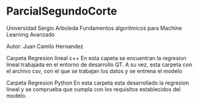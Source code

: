 # ParcialSegundoCorte

Universidad Sergio Arboleda
Fundamentos algoritmicos para Machine Learning Avanzado

Autor: Juan Camilo Hernandez

Carpeta Regresion lineal c++
En esta capeta se encuentran la regresion lineal trabajada en el entorno de desarrollo QT.
A su vez, esta carpeta con el archivo csv, con el que se trabajan los datos y se entrena el modelo

Carpeta Regresion Python
En esta carpeta esta desarrollado la regresion lineal y se comprueba que cumpla con los requisitos
establecidos del modelo.

